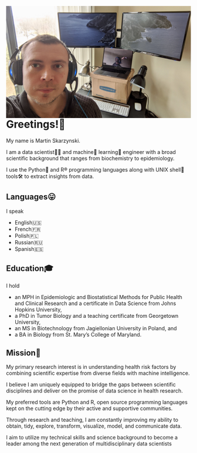 <img src="desk.jpeg" width="600" align="right">

# Greetings!👋

My name is Martin Skarzynski.

I am a data scientist👨‍🔬  and machine🤖  learning🧠  engineer with a broad scientific background that ranges from biochemistry to epidemiology.

I use the Python🐍  and R®️   programming languages along with UNIX shell🐚  tools🛠  to extract insights from data.

## Languages😛

I speak
- English🇺🇸
- French🇫🇷
- Polish🇵🇱
- Russian🇷🇺
- Spanish🇪🇸

## Education🎓

I hold
- an MPH in Epidemiologic and Biostatistical Methods for Public Health and Clinical Research and a certificate in Data Science from Johns Hopkins University,
- a PhD in Tumor Biology and a teaching certificate from Georgetown University,
- an MS in Biotechnology from Jagiellonian University in Poland, and
- a BA in Biology from St. Mary’s College of Maryland.

## Mission🚀

My primary research interest is in understanding health risk factors by combining scientific expertise from diverse fields with machine intelligence.

I believe I am uniquely equipped to bridge the gaps between scientific disciplines and deliver on the promise of data science in health research.

My preferred tools are Python and R, open source programming languages kept on the cutting edge by their active and supportive communities.

Through research and teaching, I am constantly improving my ability to obtain, tidy, explore, transform, visualize, model, and communicate data.

I aim to utilize my technical skills and science background to become a leader among the next generation of multidisciplinary data scientists
